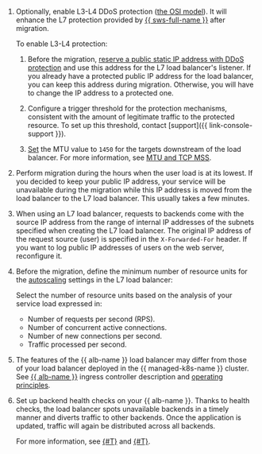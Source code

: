 1. Optionally, enable L3-L4 DDoS protection ([the OSI model](https://en.wikipedia.org/wiki/OSI_model)). It will enhance the L7 protection provided by [{{ sws-full-name }}](../../../smartwebsecurity/) after migration.

    To enable L3-L4 protection:

    1. Before the migration, [reserve a public static IP address with DDoS protection](../../../vpc/operations/enable-ddos-protection.md#enable-on-reservation) and use this address for the L7 load balancer's listener. If you already have a protected public IP address for the load balancer, you can keep this address during migration. Otherwise, you will have to change the IP address to a protected one.

    1. Configure a trigger threshold for the protection mechanisms, consistent with the amount of legitimate traffic to the protected resource. To set up this threshold, contact [support]({{ link-console-support }}).

    1. [Set](../../../vpc/operations/adjust-mtu-ddos-protection.md) the MTU value to `1450` for the targets downstream of the load balancer. For more information, see [MTU and TCP MSS](../../../vpc/concepts/mtu-mss.md).

1. Perform migration during the hours when the user load is at its lowest. If you decided to keep your public IP address, your service will be unavailable during the migration while this IP address is moved from the load balancer to the L7 load balancer. This usually takes a few minutes.

1. When using an L7 load balancer, requests to backends come with the source IP address from the range of internal IP addresses of the subnets specified when creating the L7 load balancer. The original IP address of the request source (user) is specified in the `X-Forwarded-For` header. If you want to log public IP addresses of users on the web server, reconfigure it.

1. Before the migration, define the minimum number of resource units for the [autoscaling](../../../application-load-balancer/concepts/application-load-balancer.md#lcu-scaling) settings in the L7 load balancer:

    Select the number of resource units based on the analysis of your service load expressed in:

    * Number of requests per second (RPS).
    * Number of concurrent active connections.
    * Number of new connections per second.
    * Traffic processed per second.

1. The features of the {{ alb-name }} load balancer may differ from those of your load balancer deployed in the {{ managed-k8s-name }} cluster. See [{{ alb-name }}](../../../application-load-balancer/tools/k8s-ingress-controller/index.md) ingress controller description and [operating principles](../../../application-load-balancer/tools/k8s-ingress-controller/principles.md).

1. Set up backend health checks on your {{ alb-name }}. Thanks to health checks, the load balancer spots unavailable backends in a timely manner and diverts traffic to other backends. Once the application is updated, traffic will again be distributed across all backends.

    For more information, see [{#T}](../../../application-load-balancer/concepts/best-practices.md) and [{#T}](../../../application-load-balancer/k8s-ref/service-for-ingress.md#annotations).
